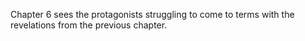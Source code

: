 Chapter 6 sees the protagonists struggling to come to terms with the revelations from the previous chapter.
